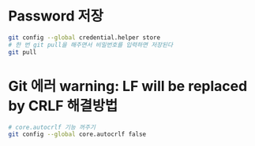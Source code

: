 # Password 저장
```bash
git config --global credential.helper store
# 한 번 git pull을 해주면서 비밀번호를 입력하면 저장된다
git pull
```

# Git 에러 warning: LF will be replaced by CRLF 해결방법
```bash
# core.autocrlf 기능 꺼주기
git config --global core.autocrlf false
```